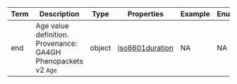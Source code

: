 |Term | Description | Type | Properties | Example | Enum|
| ---| ---| ---| ---| ---| --- |
| end | Age value definition. Provenance: GA4GH Phenopackets v2 `Age` | object | [iso8601duration](./iso8601duration.md) | NA | NA|
